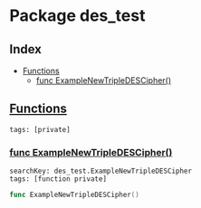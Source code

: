 # Package des_test

## Index

* [Functions](#func)
    * [func ExampleNewTripleDESCipher()](#ExampleNewTripleDESCipher)


## <a id="func" href="#func">Functions</a>

```
tags: [private]
```

### <a id="ExampleNewTripleDESCipher" href="#ExampleNewTripleDESCipher">func ExampleNewTripleDESCipher()</a>

```
searchKey: des_test.ExampleNewTripleDESCipher
tags: [function private]
```

```Go
func ExampleNewTripleDESCipher()
```

